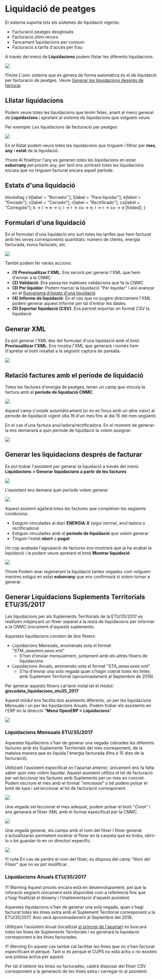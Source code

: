 # Liquidació de peatges

El sistema suporta tots els sistemes de liquidació vigents:

* Facturació peatges desglosats
* Facturació últim recurs
* Tancament liquidacions per consum
* Facturació a tarifa d'accés per frau

A través del menú de **Liquidacions** podem llistar les diferents liquidacions.

![](_static/liquidacion_peajes/liquidacio_menu_general.png)

!!!note
    L'únic sistema que es genera de forma automàtica és el de liquidació per
    facturació de peatges. Veure [Generar les liquidacions després de facturar](#generar-les-liquidacions-despres-de-facturar)

## Llistar liquidacions

Podem veure totes les liquidacions que tenim fetes, anant al menú general de **Liquidacions**
i apretant al sistema de liquidacions que volguem veure.

Per exemple: Les liquidacions de facturació per peatges

![](_static/liquidacion_peajes/listado_peajes.png)

En el llistat podem veure totes les liquidacions que tinguem i filtrar per **mes**,
**any** i **estat** de la liquidació.

!!!note
    Al finalitzar l'any es generen totes les liquidacions en estat **esborrany**
    pel pròxim any, per tant ens sortirant totes les liquidacions encara que no
    tinguem facturat encara aquell període.

## Estats d'una liquidació

blockdiag {
  b[label = "Borrador"];
  l[label = "Para liquidar"];
  e[label = "Enviado"];
  c[label = "Cerrado"];
  r[label = "Rectificado"];
  co[label = "Corregido"];
  b -> l -> e -> c;
       l -> r -> co -> e;
       l -> r -> co -> e [folded];
}

## Formulari d'una liquidació

En el formulari d'una liquidació ens surt totes les tarifes que hem facturat amb
les seves corresponents quantitats: número de clients, energia facturada, euros
facturats, etc.

![](_static/liquidacion_peajes/formulario_liquidacion.png)

També podem fer vàries accions:

* **(1) Previsualitzar l'XML**: Ens servirà per generar l'XML que hem d'enviar a la CNMC
* **(2) Validació**: Ens passa les mateixes validacions que fa la CNMC
* **(3) Per liquidar**: Podem marcar la liquidació "Per liquidar" i així avançar en
  el [fluxograma d'estats d'una liquidació](#estats-duna-liquidacio)
* **(4) Informe de liquidació**: En el cas que no pugem directament l'XML podem generar
  aquest informe per tal d'entrar les dades.
* **(5) Exportar liquidació (CSV)**: Ens permet exportar en format CSV la liquidació

## Generar XML

Es pot generar l'XML des del formulari d'una liquidació amb el botó **Previsualitzar l'XML**.
Ens mostra l'XML que generarà i només hem d'apretar el botó resaltat a la següent captura de
pantalla:

![](_static/liquidacion_peajes/exportar_xml.png)

## Relació factures amb el període de liquidació

Totes les factures d'energia de peatges, tenen un camp que vincula la factura amb
el **període de liquidació CNMC**

![](_static/liquidacion_peajes/liquidacio_field.png)

Aquest camp s'omple automàticament (si no es força amb un altre valor) al període
de liquidació vigent (dia 16 d'un mes fins al dia 15 del mes següent).

En el cas d'una factura anul·ladora/rectificadora. En el moment de generar-la ens
demanarà a quin període de liquidació la volem assignar.

![](_static/liquidacion_peajes/liquidacio_refund.png)

## Generar les liquidacions després de facturar

Es pot trobar l'assistent per generar la liquidació a través del menú
**Liquidacions > Generar liquidacions a partir de les factures**

![](_static/liquidacion_peajes/liquidacio_menu.png)

L'assistent ens demana quin període volem generar

![](_static/liquidacion_peajes/generar_liquidaciones.png)

Aquest asistent agafarà totes les factures que compleixin les següents condicions:

* Estiguin vinculades al diari **ENERGIA.X** (sigui normal, anul·ladora o rectificadora)
* Estiguin vinculades amb el **període de liquidació** que volem generar
* Tinguin l'estat **obert** o **pagat**

Un cop acabada l'agrupació de factures ens mostrarà que ja ha acabat la liquidació
i la podem veure apretant el botó **Mostrar liquidació**

![](_static/liquidacion_peajes/liquidacion_generada.png)

!!!note
    Podem anar regenerant la liquidació tantes vegades com volguem mentres estigui
    en estat **esborrany** que ens confirmarà si volem tornar a generar.

## Generar Liquidacions Suplements Territorials ETU/35/2017

Les liquidacions per als Suplements Territorials de la ETU/35/2017 es realitzen
mitjançant un fitxer separat a la resta de liquidacions per informar a la CNMC
únicament d'aquests suplements.

Aquestes liquidacions consten de dos fitxers:

- Liquidacions Mensuals, anomenats sota el format "STM\__aaaamm_._eeee_.xml"
    - S'han d'enviar mensualment, juntament amb els altres fitxers de liquidacions
- Liquidacions Anuals, anomenats sota el format "STA\__aaaa_._eeee_.xml"
    - S'ha d'enviar una sola vegada quan s'hagin cobrat totes les línies amb
      Suplement Territorial (aproximadament al Septembre de 2018)

Per generar aquests fitxers cal tenir instal·lat el mòdul: **giscedata_liquidacions_etu35_2017**

Aquest mòdul ens facilita dos assistents diferents, un per les liquidacions Mensuals
i un per les liquidacions Anuals. Podem trobar els assistents en l'ERP en la direcció
"**Menú OpenERP > Liquidacions**"

![](_static/liquidacion_peajes/liquidacion_menu_etu.png)

### Liquidacions Mensuals ETU/35/2017

Aquestes liquidacions s'han de generar una vegada cobrades les diferents factures
amb els Suplements Territorials del mes corresponent, de la mateixa manera que es
liquida l'energia facturada (fins a 15 dies de la facturació).

Utilitzant l'assistent especificat en l'apartat anterior, únicament ens fa falta
saber quin mes volem liquidar. Aquest assistent utilitza el lot de facturació per
sel·leccionar les factures amb Suplements per un mes en concret.
Podem escriure el mes amb el format "_mm/aaaa_" o bé podem polsar el botó de lupa
i sel·leccionar el lot de facturació corresponent.

![](_static/liquidacion_peajes/wizard_etu_mes.png)

Una vegada sel·leccionat el mes adequat, podem polsar el botó "_Crear_" i ens
generarà el fitxer XML amb el format especificat per la CNMC.

![](_static/liquidacion_peajes/wizard_etu_crear.png)

Una vegada generat, els camps amb el nom del fitxer i fitxer generat
s'actualitzaràn permetent mostrar el fitxer en la carpeta que es troba, obrir-lo
o bé guardar-lo en un directori específic.

![](_static/liquidacion_peajes/wizard_etu_generat.png)

!!! note
    En cas de perdre el nom del fitxer, es disposa del camp "_Nom del Fitxer_"
    que no es pot modificar.

### Liquidacions Anuals ETU/35/2017

!!! Warning
    Aquest procés encara està en desenvolupament, pel que la inforació següent
    únicament està disponible com a referència fins que s'hagi finalitzat el
    disseny i l'implementació d'aquest assistent.

Aquestes liquidacions s'han de generar una sola vegada, quan s'hagi facturat totes
les línies extra amb el Suplement Territorial corresponent a la ETU/35/2017. Això
serà aproximadament al Septembre del 2018.

Utilitzant l'assistent Anual (localitzat [al principi de l'apartat](#generar-liquidacions-suplements-territorials-ETU-35-2017))
es buscarà totes les línies de Suplements Territorials i es generarà la liquidació
corresponent a les línies facturades.

!!! Warning
    En aquest cas també cal facilitar les línies que no s'han facturat especificant el
    perquè. Tant si és perquè el CUPS no està actiu o no existeix una pòlissa activa per
    aquest.

Per tal d'obtenir les línies no facturades, caldrà disposar del fitxer CSV
corresponent a la generació de les línies extra i carregar-lo al assistent.

